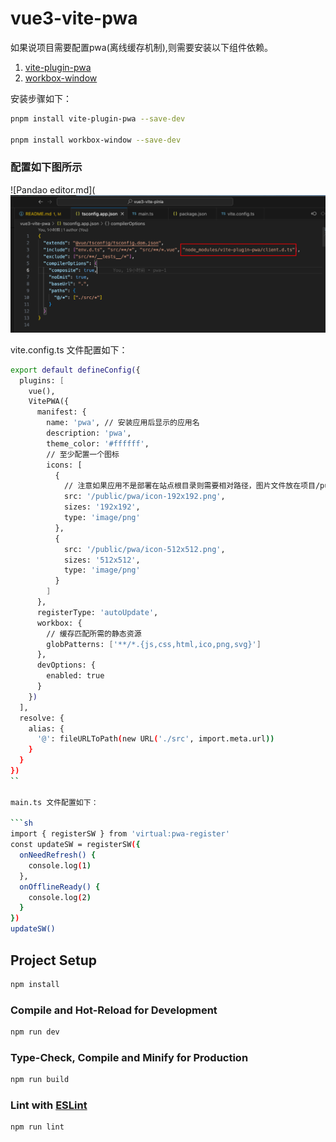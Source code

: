 # vue3-vite-pwa

如果说项目需要配置pwa(离线缓存机制),则需要安装以下组件依赖。

1. [vite-plugin-pwa](https://blog.51cto.com/u_12603214/6155909)
2. [workbox-window](https://cloud.tencent.com/developer/ask/sof/1290315)

安装步骤如下：

```sh
pnpm install vite-plugin-pwa --save-dev

pnpm install workbox-window --save-dev
```

### 配置如下图所示

![Pandao editor.md](
![Pandao editor.md](https://raw.githubusercontent.com/whiskyma/vue3-vite-pinia/main/vue3-vite-pwa/public/images/1.png 'Pandao editor.md')

vite.config.ts 文件配置如下：

````sh
export default defineConfig({
  plugins: [
    vue(),
    VitePWA({
      manifest: {
        name: 'pwa', // 安装应用后显示的应用名
        description: 'pwa',
        theme_color: '#ffffff',
        // 至少配置一个图标
        icons: [
          {
            // 注意如果应用不是部署在站点根目录则需要相对路径，图片文件放在项目/public/pwa/192x192.png
            src: '/public/pwa/icon-192x192.png',
            sizes: '192x192',
            type: 'image/png'
          },
          {
            src: '/public/pwa/icon-512x512.png',
            sizes: '512x512',
            type: 'image/png'
          }
        ]
      },
      registerType: 'autoUpdate',
      workbox: {
        // 缓存匹配所需的静态资源
        globPatterns: ['**/*.{js,css,html,ico,png,svg}']
      },
      devOptions: {
        enabled: true
      }
    })
  ],
  resolve: {
    alias: {
      '@': fileURLToPath(new URL('./src', import.meta.url))
    }
  }
})
``

main.ts 文件配置如下：

```sh
import { registerSW } from 'virtual:pwa-register'
const updateSW = registerSW({
  onNeedRefresh() {
    console.log(1)
  },
  onOfflineReady() {
    console.log(2)
  }
})
updateSW()
````

## Project Setup

```sh
npm install
```

### Compile and Hot-Reload for Development

```sh
npm run dev
```

### Type-Check, Compile and Minify for Production

```sh
npm run build
```

### Lint with [ESLint](https://eslint.org/)

```sh
npm run lint
```
